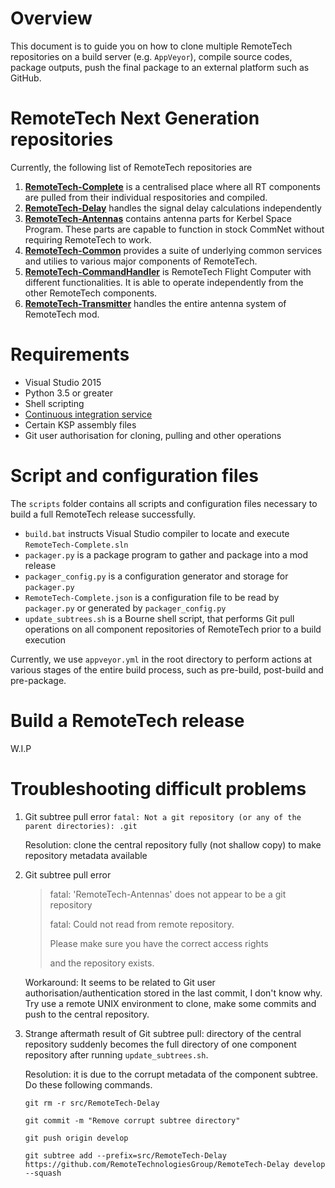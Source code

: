 # Overview
This document is to guide you on how to clone multiple RemoteTech repositories on a build server (e.g. `AppVeyor`), compile source codes, package outputs, push the final package to an external platform such as GitHub.

# RemoteTech Next Generation repositories
Currently, the following list of RemoteTech repositories are
1. **[RemoteTech-Complete](https://github.com/RemoteTechnologiesGroup/RemoteTech-Complete)** is a centralised place where all RT components are pulled from their individual respositories and compiled.
2. **[RemoteTech-Delay](https://github.com/RemoteTechnologiesGroup/RemoteTech-Delay)** handles the signal delay calculations independently
3. **[RemoteTech-Antennas](https://github.com/RemoteTechnologiesGroup/RemoteTech-Antennas)** contains antenna parts for Kerbel Space Program. These parts are capable to function in stock CommNet without requiring RemoteTech to work.
4. **[RemoteTech-Common](https://github.com/RemoteTechnologiesGroup/RemoteTech-Common)** provides a suite of underlying common services and utilies to various major components of RemoteTech. 
5. **[RemoteTech-CommandHandler](https://github.com/RemoteTechnologiesGroup/RemoteTech-CommandHandler)** is RemoteTech Flight Computer with different functionalities. It is able to operate independently from the other RemoteTech components.
6. **[RemoteTech-Transmitter](https://github.com/RemoteTechnologiesGroup/RemoteTech-Transmitter)** handles the entire antenna system of RemoteTech mod.

# Requirements
* Visual Studio 2015
* Python 3.5 or greater
* Shell scripting
* [Continuous integration service](https://en.wikipedia.org/wiki/Continuous_integration)
* Certain KSP assembly files
* Git user authorisation for cloning, pulling and other operations

# Script and configuration files
The `scripts` folder contains all scripts and configuration files necessary to build a full RemoteTech release successfully.
* `build.bat` instructs Visual Studio compiler to locate and execute `RemoteTech-Complete.sln`
* `packager.py` is a package program to gather and package into a mod release
* `packager_config.py` is a configuration generator and storage for `packager.py`
* `RemoteTech-Complete.json` is a configuration file to be read by `packager.py` or generated by `packager_config.py`
* `update_subtrees.sh` is a Bourne shell script, that performs Git pull operations on all component repositories of RemoteTech prior to a build execution

Currently, we use `appveyor.yml` in the root directory to perform actions at various stages of the entire build process, such as pre-build, post-build and pre-package.

# Build a RemoteTech release
W.I.P

# Troubleshooting difficult problems
1. Git subtree pull error `fatal: Not a git repository (or any of the parent directories): .git`

   Resolution: clone the central repository fully (not shallow copy) to make repository metadata available
   
2. Git subtree pull error 
   > fatal: 'RemoteTech-Antennas' does not appear to be a git repository
   >
   > fatal: Could not read from remote repository.
   >
   > Please make sure you have the correct access rights
   >
   > and the repository exists.

   Workaround: It seems to be related to Git user authorisation/authentication stored in the last commit, I don't know why. Try use a remote UNIX environment to clone, make some commits and push to the central repository.
   
3. Strange aftermath result of Git subtree pull: directory of the central repository suddenly becomes the full directory of one component repository after running `update_subtrees.sh`.

   Resolution: it is due to the corrupt metadata of the component subtree. Do these following commands.
   
   `git rm -r src/RemoteTech-Delay`
   
   `git commit -m "Remove corrupt subtree directory"`
   
   `git push origin develop`
   
   `git subtree add --prefix=src/RemoteTech-Delay https://github.com/RemoteTechnologiesGroup/RemoteTech-Delay develop --squash`
